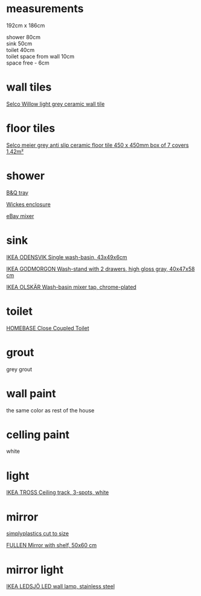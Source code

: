 # measurements  

192cm x 186cm  

shower 80cm  
sink 50cm  
toilet 40cm  
toilet space from wall 10cm  
space free - 6cm  

# wall tiles  

[Selco Willow light grey ceramic wall tile](https://www.selcobw.com/products/flooring-tiling/tiling/wall-tiles/willow-light-grey-ceramic-wall-tile-248-x-398mm-box-of-10-covers-1m)  

# floor tiles  

[Selco meier grey anti slip ceramic floor tile 450 x 450mm box of 7 covers 1.42m²](https://www.selcobw.com/products/flooring-tiling/tiling/floor-tiles/meier-grey-anti-slip-ceramic-floor-tile-450-x-450mm-box-of-7-covers-1-42m)  

# shower  

[B&Q tray](https://www.diy.com/departments/cooke-lewis-lagan-quadrant-shower-tray-l-800mm-w-800mm-d-150mm/3663602435815_BQ.prd)  

[Wickes enclosure](https://www.wickes.co.uk/Wickes-800-x-800mm---Quadrant-Sliding-Shower-Enclosure---Chrome/p/161394)  

[eBay mixer](https://www.ebay.co.uk/itm/Bathroom-Shower-Mixer-Thermostatic-Set-Twin-Head-Chrome-Exposed-Valve-Round-Set/192434717092)  

# sink  

[IKEA ODENSVIK Single wash-basin, 43x49x6cm](https://www.ikea.com/gb/en/p/odensvik-single-wash-basin-00438794/)  

[IKEA GODMORGON Wash-stand with 2 drawers, high gloss gray, 40x47x58 cm](https://www.ikea.com/gb/en/p/godmorgon-wash-stand-with-2-drawers-high-gloss-grey-30324649/)

[IKEA OLSKÄR Wash-basin mixer tap, chrome-plated](https://www.ikea.com/gb/en/p/olskaer-wash-basin-mixer-tap-chrome-plated-20219031/)

# toilet  

[HOMEBASE Close Coupled Toilet](https://www.homebase.co.uk/close-coupled-toilet_p387839)

# grout  

grey grout  

# wall paint  

the same color as rest of the house  

# celling paint  

white  

# light

[IKEA TROSS Ceiling track, 3-spots, white](https://www.ikea.com/gb/en/p/tross-ceiling-track-3-spots-white-60262659/)

# mirror

[simplyplastics cut to size](https://www.simplyplastics.com/catalog/sheet/acrylic-mirror-sheet/silver-acrylic-mirror-sheet/c-24/c-86/p-245)

[FULLEN Mirror with shelf, 50x60 cm](https://www.ikea.com/gb/en/p/fullen-mirror-with-shelf-60189027/)

# mirror light

[IKEA LEDSJÖ LED wall lamp, stainless steel](https://www.ikea.com/gb/en/p/ledsjoe-led-wall-lamp-stainless-steel-40359761/)
